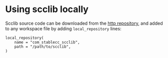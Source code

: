# Using scclib locally

Scclib source code can be downloaded from the
[http repository](https://github.com/stablecc/scclib/archive/refs/heads/master.zip), and
added to any workspace file
by adding `local_repository` lines:
```
local_repository(
    name = "com_stablecc_scclib",
    path = "/path/to/scclib",
)
```
